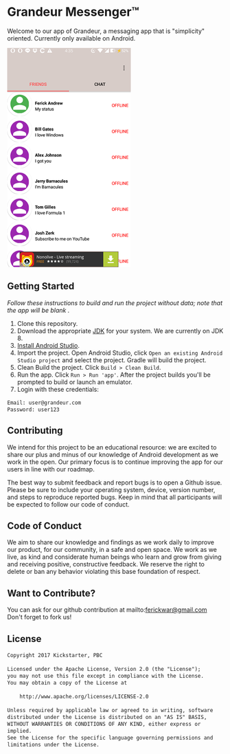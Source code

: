 # Grandeur Messenger™

Welcome to our app of Grandeur, a messaging app that is "simplicity" oriented.
Currently only available on Android.

![Friend Tab](screenshot/friendtab.png)<br/>

## Getting Started

_Follow these instructions to build and run the project without data; note that
the app will be blank ._

1. Clone this repository.
2. Download the appropriate [JDK](http://www.oracle.com/technetwork/java/javase/downloads/jdk8-downloads-2133151.html)
for your system. We are currently on JDK 8.
3. [Install Android Studio](https://developer.android.com/sdk/index.html).
4. Import the project. Open Android Studio, click `Open an existing Android
   Studio project` and select the project. Gradle will build the project.
5. Clean Build the project. Click `Build > Clean Build`.
6. Run the app. Click `Run > Run 'app'`. After the project builds you'll be
   prompted to build or launch an emulator.
7. Login with these credentials:
```
Email: user@grandeur.com
Password: user123
```
   
## Contributing

We intend for this project to be an educational resource: we are excited to
share our plus and minus of our knowledge of Android development as we work
in the open. Our primary focus is to continue improving the app for our users in
line with our roadmap.

The best way to submit feedback and report bugs is to open a Github issue.
Please be sure to include your operating system, device, version number, and
steps to reproduce reported bugs. Keep in mind that all participants will be
expected to follow our code of conduct.

## Code of Conduct

We aim to share our knowledge and findings as we work daily to improve our
product, for our community, in a safe and open space. We work as we live, as
kind and considerate human beings who learn and grow from giving and receiving
positive, constructive feedback. We reserve the right to delete or ban any
behavior violating this base foundation of respect.

## Want to Contribute?

You can ask for our github contribution at mailto:ferickwar@gmail.com
Don't forget to fork us!

## License

```
Copyright 2017 Kickstarter, PBC

Licensed under the Apache License, Version 2.0 (the "License");
you may not use this file except in compliance with the License.
You may obtain a copy of the License at

    http://www.apache.org/licenses/LICENSE-2.0

Unless required by applicable law or agreed to in writing, software
distributed under the License is distributed on an "AS IS" BASIS,
WITHOUT WARRANTIES OR CONDITIONS OF ANY KIND, either express or implied.
See the License for the specific language governing permissions and
limitations under the License.
```